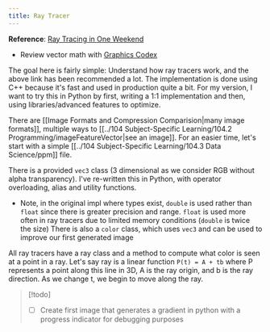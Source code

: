 ```yaml
---
title: Ray Tracer
---
```

**Reference**: [Ray Tracing in One Weekend](https://raytracing.github.io/books/RayTracingInOneWeekend.html)
- Review vector math with [Graphics Codex](https://graphicscodex.com/projects/projects/)

The goal here is fairly simple: Understand how ray tracers work, and the above link has been recommended a lot. The implementation is done using C++ because it's fast and used in production quite a bit. For my version, I want to try this in Python by first, writing a 1:1 implementation and then, using libraries/advanced features to optimize.

There are [[Image Formats and Compression Comparision|many image formats]], multiple ways to [[../104 Subject-Specific Learning/104.2 Programming/imageFeatureVector|see an image]]. For an easier time, let's start with a simple [[../104 Subject-Specific Learning/104.3 Data Science/ppm]] file.

There is a provided `vec3` class (3 dimensional as we consider RGB without alpha transparency). I've re-written this in Python, with operator overloading, alias and utility functions.
- Note, in the original impl where types exist, `double` is used rather than `float` since there is greater precision and range. `float` is used more often in ray tracers due to limited memory conditions (`double` is twice the size)
There is also a `color` class, which uses `vec3` and can be used to improve our first generated image

All ray tracers have a ray class and a method to compute what color is seen at a point in a ray. Let's say ray is a linear function `P(t) = A + tb` where P represents a point along this line in 3D, A is the ray origin, and b is the ray direction. As we change t, we begin to move along the ray. 

>[!todo]
> - [ ]  Create first image that generates a gradient in python with a progress indicator for debugging purposes


